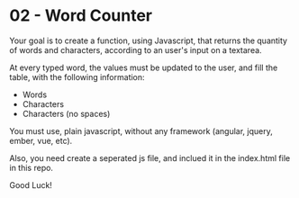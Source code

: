 # 02 - Word Counter

Your goal is to create a function, using Javascript, that returns the quantity of words and characters, according to an user's input on a textarea.

At every typed word, the values must be updated to the user, and fill the table, with the following information:

* Words
* Characters
* Characters (no spaces)

You must use, plain javascript, without any framework (angular, jquery, ember, vue, etc).

Also, you need create a seperated js file, and inclued it in the index.html file in this repo.

Good Luck!
